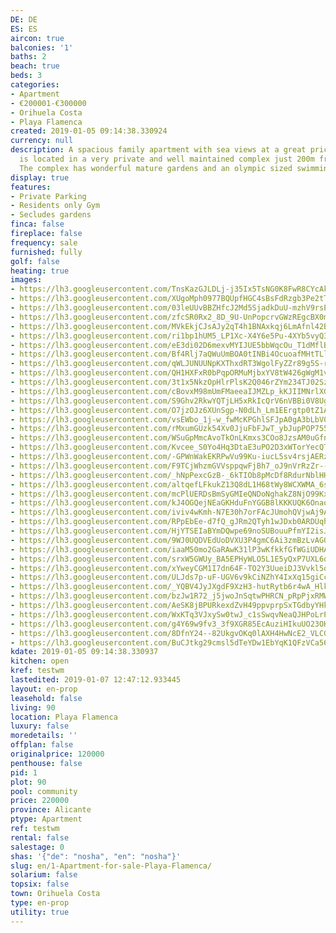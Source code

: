 ```yaml
---
DE: DE
ES: ES
aircon: true
balconies: '1'
baths: 2
beach: true
beds: 3
categories:
- Apartment
- €200001-€300000
- Orihuela Costa
- Playa Flamenca
created: 2019-01-05 09:14:38.330924
currency: null
description: A spacious family apartment with sea views at a great price. The apartment
  is located in a very private and well maintained complex just 200m from the beach.
  The complex has wonderful mature gardens and an olympic sized swimming pool.
display: true
features:
- Private Parking
- Residents only Gym
- Secludes gardens
finca: false
fireplace: false
frequency: sale
furnished: fully
golf: false
heating: true
images:
- https://lh3.googleusercontent.com/TnsKazGJLDLj-j35Ix5TsNG0K8FwR8CYcAk9eFhmfi7h4n02eNqkFv0siL8luNH_VxQ53mGn8-llDCqiTFvy=w640-rj-e30-l100
- https://lh3.googleusercontent.com/XUgoMph0977BQUpfHGC4sBsFdRzgb3Pe2tTCiiQ4ENF6zuYFp6tuuffXEA1vHNK41kBAzB9IAw0QWMVdUTKAaQ=w640-rj-e30-l100
- https://lh3.googleusercontent.com/03leUUvBBZHfcJ2Md5SjadkDuU-mzhV9rsE216KyLKQ-O4KTo9GjxyNxSpxA9Z5_WvUzG_i960TYL4wHJOS7Iw=w640-rj-e30-l100
- https://lh3.googleusercontent.com/zfcSR0Rx2_8D_9U-UnPopcrvGWzREgcBX0mD85KbsgU8IiZAZo_AVGoEwGvr-3yHxXKW-wgyNOyaI2gfLDlEOw=w640-rj-e30-l100
- https://lh3.googleusercontent.com/MVkEkjCJsAJy2qT4h1BNAxkqj6LmAfnl42Bj8reOmwrfVauv8LyfALImyuWgs61tZF16xqodCMNdaKBGeNS1=w640-rj-e30-l100
- https://lh3.googleusercontent.com/ri1bp1hUM5_LP1Xc-X4Y6e5Pu-4XYb5vyQ3l1RCt5sMlzqb6YGcQgDfdbO8xhw1pTVY0TDOvBOZF2kaNXVRx=w640-rj-e30-l100
- https://lh3.googleusercontent.com/eE3di02D6mexvMYIJUE5bbWqcOu_T1dMflBNEIUCqAL51wBgyB2xFUSGju2vyYyCteSlvZ5gcLcOIkhosoSv=w640-rj-e30-l100
- https://lh3.googleusercontent.com/Bf4Rlj7aQWuUmBOA0tINBi4OcuoafMHtTLlYmYPXWjL1q0IbZ0C8knuSF9RA2hHgAqJ_LEg8VycqMTzLrYGB-g=w640-rj-e30-l100
- https://lh3.googleusercontent.com/qWLJUNUUNpKXThxdRT3WgolFyZZr89g5S-rKDpU4jAbpB6so7q83zXgy8MLkpIMv0SHlRqlkRr8oyJ0RZ-2I=w640-rj-e30-l100
- https://lh3.googleusercontent.com/QH1HXFxR0bPqpORMuMjbxYV8tW426gWgM1vnssc51EEVc3QZnrF-qHNtUm8a-Wr2xVU9tfMdnURiPkudDG0w=w640-rj-e30-l100
- https://lh3.googleusercontent.com/3t1x5NkzOpHlrPlsK2Q046rZYm234TJ02Sz6o5H5IP_MsDJCyjYMk_VtjO3beQVojaWTcnVJ7ofj5QyUf8PJ=w640-rj-e30-l100
- https://lh3.googleusercontent.com/cBovxM98mUmFMaeeaIJMZLp_kKJIIMNrlXGrO6JuednOlTI32_C2O8DNjYbVgOjMnzFlswjhFnEHWip3VAEZTw=w640-rj-e30-l100
- https://lh3.googleusercontent.com/S9Ghv2RkwYQTjLH5xRkIcQrV6nVBBi0V8UgcLTNoN9hTGJg0mtPmVCJFan8rPFKoHwUOlmoYOjftaxCkm-g9Lw=w640-rj-e30-l100
- https://lh3.googleusercontent.com/O7jzOJz6XUnSgp-N0dLh_Lm1EErgtp0tZ1AGJ8hr7-bSZHUXnkWEFOMl-HcP6KeQpFDXZd62qLC-mAq0E6Je=w640-rj-e30-l100
- https://lh3.googleusercontent.com/vsEWbo_1j-w_fwMcKPGhlSFJpA0gA3bLbV0A1UOag3m8gfPAEruNq9NVXgKvbPY5mq7xpB6wVf_olUpn8Qek=w640-rj-e30-l100
- https://lh3.googleusercontent.com/rMxumGUzk54Xv0JjuFbFJwT_ybJupPOP7556nszYg5xnHghEkeXLLGopfs63sqDQEmQcIuK9vlgT_tk_eBtl=w640-rj-e30-l100
- https://lh3.googleusercontent.com/WSuGpMmcAvoTkOnLKmxs3COo8JzsAM0uGfnAJp4UKt2fOankbzX3lAPQH-BRvjCxSBo5Vvriyjsri8mZJH_9=w640-rj-e30-l100
- https://lh3.googleusercontent.com/Kvcee_S0Yo4Hq3DtaE3uPO2D3xWTorYecQTI-2HPRVNUtJk4RaD2frc1SzWMrheKErNjnx0isOyWR19LE1w=w640-rj-e30-l100
- https://lh3.googleusercontent.com/-GPWnWakEKRPwVu99Ku-iucL5sv4rsjAERze82mN15jUIrb3DhDwHsNbaJrfws8yUbaHbuY5wVvppEa_BBMLWw=w640-rj-e30-l100
- https://lh3.googleusercontent.com/F9TCjWhzmGVVsppqwFjBh7_oJ9nVrRzZr--XZMVmvzhmyKii5fobWEaetGam8XuqyTnaQYrs8-unPj0Jxq3mYg=w640-rj-e30-l100
- https://lh3.googleusercontent.com/_hNpPexcGzB-_6kTIOb8pMcDf8RdurNblHHQur_KnHdjZwaxwO38Vr8SuF4LNH0CWk8IpG1NAM_aOaGcQ-o=w640-rj-e30-l100
- https://lh3.googleusercontent.com/altqefLFkukZ13Q8dL1H68tWy8WCXWMA_6s_Pwp0R3YT1hi38Ldahu9R_UBUUKLDFCRRpqFc9AG9oiv-yvPL=w640-rj-e30-l100
- https://lh3.googleusercontent.com/mcPlUERDsBmSyGMIeQNDoNghakZ8NjO99KxXBj863-p1-jyfpfsE7BvY8QCGxV0WDxyZkamcyBt57ElEg6af=w640-rj-e30-l100
- https://lh3.googleusercontent.com/kJ4OGQejNEaGKHduFnYGGB8lKKKUQK6OnaotVKAh1WTiqE7ge58aTXK5Kzqg94o4SkcD-pTY8hCM7afQQLNS=w640-rj-e30-l100
- https://lh3.googleusercontent.com/iviv4wKmh-N7E30h7orFAcJUmohQVjwAj9A4bZMEcToXaOEz8_QMSNXKCi6lTe1sajL6sq3hhMNYpSgRzB4=w640-rj-e30-l100
- https://lh3.googleusercontent.com/RPpEbEe-d7fQ_gJRm2QTyh1wJDxb0ARDUqh0_cin56_Sv482kAWrRuYd_eh38DlH-kmXbvmYv8Pj_xiTiM1c=w640-rj-e30-l100
- https://lh3.googleusercontent.com/HjYTSEIaBYmDQwpe69noSUBouuPfmYI2isJPsJH8gjqui6GRxOkcGiMK7UOApc1CFxToRA88qafqCmPSGynr=w640-rj-e30-l100
- https://lh3.googleusercontent.com/9WJ0UQDVEdUoDVXU3P4gmC6Ai3zmBzLvAG0o8esEtRt9q-8oQtKD__sGOvJ0cqBde5XPjpTumiBcvb0G1Olg=w640-rj-e30-l100
- https://lh3.googleusercontent.com/iaaM50mo2GaRAwK31lP3wKfkkfGfWGiUDHAY30YJh2GUqqG7lulD3LwuzjZ3iGCd8I2m1PDC3N5fYsBQzmkj=w640-rj-e30-l100
- https://lh3.googleusercontent.com/srxW5GWUy_BA5EPHyWLO5L1E5yQxP7UXL6qi109C877cP1FIVfsZlROe95BYNnVqCgRu4V5tiufBymWnCxk=w640-rj-e30-l100
- https://lh3.googleusercontent.com/xYweyCGM1I7dn64F-TO2Y3UueiDJ3Vvkl5oR9MxnaCEVo-OdVI76JCWCf04FLUC_0u9wBN6ErqY6ScidC8yp=w640-rj-e30-l100
- https://lh3.googleusercontent.com/ULJds7p-uF-UGV6v9kCiNZhY4IxXq15giCcXZpeBEcLmNzNF90GdI9CI2rahu3CrubXGXhkaI2Ic0Q66Ikp9=w640-rj-e30-l100
- https://lh3.googleusercontent.com/_YQBV4JyJXgdF9XzH3-hutRytb6r4wA_HlkD2jxIg72ewO5vyMhfzAlWJebHB_x-0BKCWD_98M1-xzF-rYrcBQ=w640-rj-e30-l100
- https://lh3.googleusercontent.com/bzJw1R72_j5jwoJnSqtwPHRCN_pRpPjxRMWWbKYQ85Nurs1T51KlzqvisOQLtZqt9xuDfvYR1JI189pbzcv3=w640-rj-e30-l100
- https://lh3.googleusercontent.com/AeSK8jBPURkexdZvH49ppvprpSxTGdbyYHkNmQzSFyb2UWg9tASNWBV-dYi0n_A8iFp0hbScwN4o1HNjzcoW1Q=w640-rj-e30-l100
- https://lh3.googleusercontent.com/WxKTq3VJxySw0twJ_c1sSwqvNeaQJHPoLrPAR4TUAEBScJxGw9OGFUvZnJ7rom3yS04D5h0RJDzI6cLGI7s=w640-rj-e30-l100
- https://lh3.googleusercontent.com/g4Y69w9fv3_3f9XGR85EcAuziHIkuUO23OHWWqBDziMmdRC2P58UB_DyFowgQV8j7Xraj4cxT2A9YwkCznF_=w640-rj-e30-l100
- https://lh3.googleusercontent.com/8DfnY24--82UkgvOKq0lAXH4HwNcE2_VLCGO9nANbMKMUD46VYnMDv9LHPKDyFWtf2JG60pEBIES9TjgUFO6ag=w640-rj-e30-l100
- https://lh3.googleusercontent.com/BuCJtkg29cmsl5dTeYDw1EbYqK1QFzVCa56OejNb8Nt4oBctKvgpJASmpQ7up4dMIiy4D_8--SWLMI67xD_E8g=w640-rj-e30-l100
kdate: 2019-01-05 09:14:38.330937
kitchen: open
kref: testwm
lastedited: 2019-01-07 12:47:12.933445
layout: en-prop
leasehold: false
living: 90
location: Playa Flamenca
luxury: false
moredetails: ''
offplan: false
originalprice: 120000
penthouse: false
pid: 1
plot: 90
pool: community
price: 220000
province: Alicante
ptype: Apartment
ref: testwm
rental: false
salestage: 0
shas: '{"de": "nosha", "en": "nosha"}'
slug: en/1-Apartment-for-sale-Playa-Flamenca/
solarium: false
topsix: false
town: Orihuela Costa
type: en-prop
utility: true
---
```

